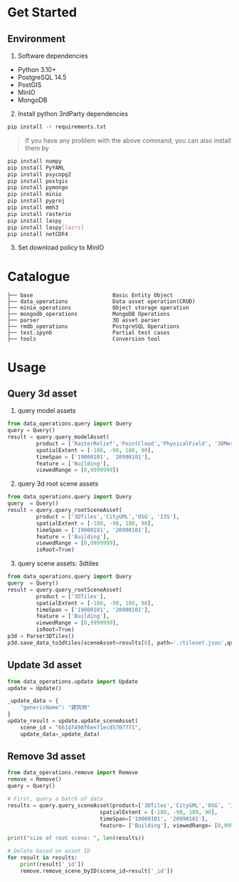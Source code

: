 # Get Started

## Environment

1. Software dependencies

- Python 3.10+
- PostgreSQL 14.5
- PostGIS
- MinIO
- MongoDB

2. Install python 3rdParty dependencies

```bash
pip install -r requirements.txt
```

> If you have any problem with the above command, you can also install them by

```bash
pip install numpy
pip install PyYAML
pip install psycopg2
pip install postgis
pip install pymongo
pip install minio
pip install pyproj
pip install mmh3
pip install rasterio
pip install laspy
pip install laspy[lazrs]
pip install netCDF4
```

3. Set download policy to MinIO

# Catalogue
```text
├── base                         Basic Entity Object
├── data_operations              Data asset operation(CRUD) 
├── minio_operations             Object storage operation
├── mongodb_operations           MongoDB Operations
├── parser                       3D asset parser
├── rmdb_operations              PostgreSQL Operations
├── test.ipynb                   Partial test cases
├── tools                        Conversion tool
```

# Usage

## Query 3d asset

1. query model assets

```python
from data_operations.query import Query
query = Query()
result = query.query_modelAsset(
         product = ['RasterRelief','PointCloud','PhysicalField', '3DMesh'], 
         spatialExtent = [-180, -90, 180, 90],
         timeSpan = ['19000101', '20990101'], 
         feature = ['Building'], 
         viewedRange = [0,9999999])
```
2. query 3d root scene assets

```python
from data_operations.query import Query
query  = Query()
result = query.query_rootSceneAsset(
         product = ['3DTiles','CityGML','OSG', 'I3S'], 
         spatialExtent = [-180, -90, 180, 90],
         timeSpan = ['19000101', '20990101'], 
         feature = ['Building'], 
         viewedRange = [0,9999999],
         isRoot=True)
```
3. query scene assets: 3dtiles

```python
from data_operations.query import Query
query  = Query()
result = query.query_rootSceneAsset(
         product = ['3DTiles'], 
         spatialExtent = [-180, -90, 180, 90],
         timeSpan = ['19000101', '20990101'], 
         feature = ['Building'], 
         viewedRange = [0,9999999],
         isRoot=True)
p3d = Parser3DTiles()
p3d.save_data_to3dtiles(sceneAsset=results[0], path='./tileset.json',query=query)
```

## Update 3d asset

```python
from data_operations.update import Update
update = Update()

_update_data = {
    "genericName": "建筑物"
}
update_result = update.update_sceneAsset(
    scene_id = "661df498f6ee71ecd5707771",
    update_data=_update_data)
```

## Remove 3d asset

```python
from data_operations.remove import Remove
remove = Remove()
query = Query()

# First, query a batch of data
results = query.query_sceneAsset(product=['3DTiles','CityGML','OSG', 'I3S'], 
                             spatialExtent = [-180, -90, 180, 90],
                             timeSpan=['19000101', '20990101'], 
                             feature= ['Building'], viewedRange= [0,9999999],isRoot=True)

print("size of root scene: ", len(results))

# Delete based on asset ID
for result in results:
    print(result['_id'])
    remove.remove_scene_byID(scene_id=result['_id'])
```